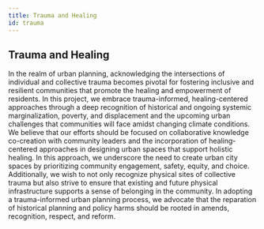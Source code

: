 ```yaml
---
title: Trauma and Healing
id: trauma
---
```


## Trauma and Healing

In the realm of urban planning, acknowledging the intersections of individual and collective trauma becomes pivotal for fostering inclusive and resilient communities that promote the healing and empowerment of residents. In this project, we embrace trauma-informed, healing-centered approaches through a deep recognition of historical and ongoing systemic marginalization, poverty, and displacement and the upcoming urban challenges that communities will face amidst changing climate conditions. We believe that our efforts should be focused on collaborative knowledge co-creation with community leaders and the incorporation of healing-centered approaches in designing urban spaces that support holistic healing. In this approach, we underscore the need to create urban city spaces by prioritizing community engagement, safety, equity, and choice. Additionally, we wish to not only recognize physical sites of collective trauma but also strive to ensure that existing and future physical infrastructure supports a sense of belonging in the community. In adopting a trauma-informed urban planning process, we advocate that the reparation of historical planning and policy harms should be rooted in amends, recognition, respect, and reform.
